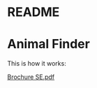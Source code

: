 # README
# Animal Finder
This is how it works:

[Brochure SE.pdf](https://github.com/josuetorresf2/animalFinder/files/10878066/Brochure.SE.pdf)
